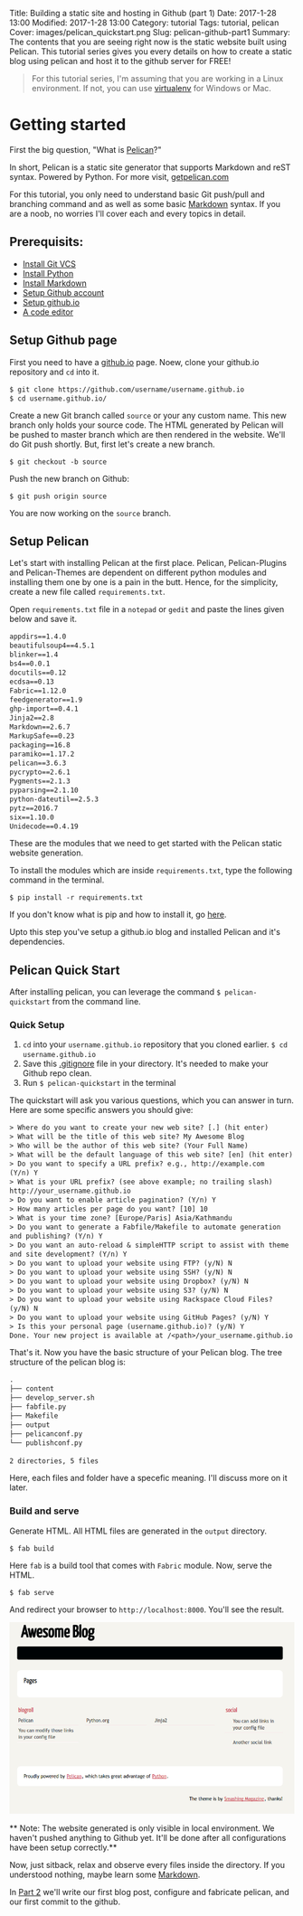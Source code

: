 Title: Building a static site and hosting in Github (part 1)
Date: 2017-1-28 13:00
Modified: 2017-1-28 13:00
Category: tutorial
Tags: tutorial, pelican
Cover: images/pelican_quickstart.png
Slug: pelican-github-part1
Summary: The contents that you are seeing right now is the static website built using Pelican. This tutorial series gives you every details on how to create a static blog using pelican and host it to the github server for FREE!

> For this tutorial series, I'm assuming that you are working in a Linux environment. If not, you can use [virtualenv] for Windows or Mac.

# Getting started

First the big question, "What is [Pelican]?"

In short, Pelican is a static site generator that supports Markdown and reST syntax. Powered by Python. For more visit, [getpelican.com](http://getpelican.com/)

For this tutorial, you only need to understand basic Git push/pull and branching command and as well as some basic [Markdown] syntax. If you are a noob, no worries I'll cover each and every topics in detail.

## Prerequisits:

* [Install Git VCS]
* [Install Python]
* [Install Markdown]
* [Setup Github account]
* [Setup github.io]
* [A code editor]

## Setup Github page
First you need to have a [github.io][Setup github.io] page. Noew, clone your github.io repository and `cd` into it.

    $ git clone https://github.com/username/username.github.io
    $ cd username.github.io/

Create a new Git branch called `source` or your any custom name. This new branch only holds your source code. The HTML generated by Pelican will be pushed to master branch which are then rendered in the website. We'll do Git push shortly. But, first let's create a new branch.
    
    $ git checkout -b source
    
Push the new branch on Github:

    $ git push origin source

You are now working on the `source` branch.

## Setup Pelican
Let's start with installing Pelican at the first place. Pelican, Pelican-Plugins and Pelican-Themes are dependent on different python modules and installing them one by one is a pain in the butt. Hence, for the simplicity, create a new file called `requirements.txt`. 

Open `requirements.txt` file in a `notepad` or `gedit` and paste the lines given below and save it.

    appdirs==1.4.0
    beautifulsoup4==4.5.1
    blinker==1.4
    bs4==0.0.1
    docutils==0.12
    ecdsa==0.13
    Fabric==1.12.0
    feedgenerator==1.9
    ghp-import==0.4.1
    Jinja2==2.8
    Markdown==2.6.7
    MarkupSafe==0.23
    packaging==16.8
    paramiko==1.17.2
    pelican==3.6.3
    pycrypto==2.6.1
    Pygments==2.1.3
    pyparsing==2.1.10
    python-dateutil==2.5.3
    pytz==2016.7
    six==1.10.0
    Unidecode==0.4.19

These are the modules that we need to get started with the Pelican static website generation.

To install the modules which are inside `requirements.txt`, type the following command in the terminal.
    
    $ pip install -r requirements.txt

If you don't know what is pip and how to install it, go [here].

Upto this step you've setup a github.io blog and installed Pelican and it's dependencies.

## Pelican Quick Start

After installing pelican, you can leverage the command `$ pelican-quickstart` from the command line.

### Quick Setup

1. `cd` into your `username.github.io` repository that you cloned earlier.
    `$ cd username.github.io`
1.  Save this [.gitignore] file in your directory. It's needed to make your Github repo clean.
1.  Run `$ pelican-quickstart` in the terminal

The quickstart will ask you various questions, which you can answer in turn. Here are some specific answers you should give:

    > Where do you want to create your new web site? [.] (hit enter)
    > What will be the title of this web site? My Awesome Blog
    > Who will be the author of this web site? (Your Full Name)
    > What will be the default language of this web site? [en] (hit enter) 
    > Do you want to specify a URL prefix? e.g., http://example.com   (Y/n) Y
    > What is your URL prefix? (see above example; no trailing slash) http://your_username.github.io
    > Do you want to enable article pagination? (Y/n) Y
    > How many articles per page do you want? [10] 10
    > What is your time zone? [Europe/Paris] Asia/Kathmandu
    > Do you want to generate a Fabfile/Makefile to automate generation and publishing? (Y/n) Y
    > Do you want an auto-reload & simpleHTTP script to assist with theme and site development? (Y/n) Y
    > Do you want to upload your website using FTP? (y/N) N
    > Do you want to upload your website using SSH? (y/N) N
    > Do you want to upload your website using Dropbox? (y/N) N
    > Do you want to upload your website using S3? (y/N) N
    > Do you want to upload your website using Rackspace Cloud Files? (y/N) N
    > Do you want to upload your website using GitHub Pages? (y/N) Y
    > Is this your personal page (username.github.io)? (y/N) Y
    Done. Your new project is available at /<path>/your_username.github.io

That's it. Now you have the basic structure of your Pelican blog. The tree structure of the pelican blog is:

    .
    ├── content
    ├── develop_server.sh
    ├── fabfile.py
    ├── Makefile
    ├── output
    ├── pelicanconf.py
    └── publishconf.py
    
    2 directories, 5 files

Here, each files and folder have a specefic meaning. I'll discuss more on it later. 

### Build and serve

Generate HTML. All HTML files are generated in the `output` directory.

    $ fab build

Here `fab` is a build tool that comes with `Fabric` module. Now, serve the HTML.

    $ fab serve

And redirect your browser to `http://localhost:8000`. You'll see the result.

![Website preview](images/pelican_quickstart.png)

** Note: The website generated is only visible in local environment. We haven't pushed anything to Github yet. It'll be done after all configurations have been setup correctly.**

Now, just sitback, relax and observe every files inside the directory. If you understood nothing, maybe learn some [Markdown].

In [Part 2] we'll write our first blog post, configure and fabricate pelican, and our first commit to the github.

   [virtualenv]: <http://docs.python-guide.org/en/latest/dev/virtualenvs/>
   [Setup github.io]: <https://pages.github.com/>
   [Install Git VCS]: <https://girisagar46.github.io/installing-git-version-control-system>
   [Install Markdown]: <#>
   [Install Python]: <#>
   [Setup Github account]: <#>
   [Setup github.io page]: <#>
   [A code editor]: <#>
   [Pelican]: <#>
   [here]: <https://girisagar46/install-python-pip-package-management-system-in-ubuntu>
   [.gitignore]: <https://raw.githubusercontent.com/girisagar46/girisagar46.github.io/source/.gitignore>
   [markdown]: <https://guides.github.com/features/mastering-markdown/>
   [Part 2]: <https://girisagar46.github.io/pelican-github-part2#pelican-github-part2>